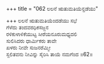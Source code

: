 +++
title = "062 ಲಲನೆ ಋತುಮತಿಯೆನ್ದಡೆಯು"

+++
ಲಲನೆ ಋತುಮತಿಯೆಂದಡೆಯು ಸಭೆ  
ಗೆಳೆದು ತಂದವರಧಿಕಸಜ್ಜನ  
ರಳಿಕುಳಾಳಿಕೆಯುಟ್ಟ ಸೀರೆಯನೂರುಮಧ್ಯದಲಿ   
ಸುಲಿಸಿದರು ಧಾರ್ಮಿಕರು ತಾವೇ  
ಖಳರು ನೀವೇ ಸುಜನರೆಮ್ಮೀ  
ಸ್ಖಲಿತವನು ನೀವಿನ್ನು ಸೈರಿಸಿ ತಾಯೆ ನಮಗೆಂದ      ॥62॥
